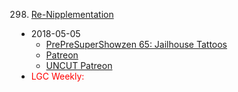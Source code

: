 298. [Re-Nipplementation]()
   * 2018-05-05
      * [PrePreSuperShowzen 65: Jailhouse Tattoos](https://www.patreon.com/posts/prepresupershowz-18638740)
      * [Patreon](https://www.patreon.com/posts/linuxgamecast-re-18643431)
      * [UNCUT Patreon](https://www.patreon.com/posts/linuxgamecast-18645234)
   * <span style="color:red">LGC Weekly:</span> <No Message>
